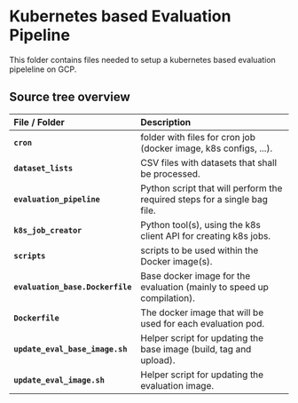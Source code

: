 # Kubernetes based Evaluation Pipeline
This folder contains files needed to setup a kubernetes based evaluation
pipeleline on GCP.

## Source tree overview

| File / Folder                    | Description                                                               |
| :------------------------------- | :------------------------------------------------------------------------ |
| **`cron`**                       | folder with files for cron job (docker image, k8s configs, ...).          |
| **`dataset_lists`**              | CSV files with datasets that shall be processed.                          |
| **`evaluation_pipeline`**        | Python script that will perform the required steps for a single bag file. |
| **`k8s_job_creator`**            | Python tool(s), using the k8s client API for creating k8s jobs.           |
| **`scripts`**                    | scripts to be used within the Docker image(s).                            |
| **`evaluation_base.Dockerfile`** | Base docker image for the evaluation (mainly to speed up compilation).    |
| **`Dockerfile`**                 | The docker image that will be used for each evaluation pod.               |
| **`update_eval_base_image.sh`**  | Helper script for updating the base image (build, tag and upload).        |
| **`update_eval_image.sh`**       | Helper script for updating the evaluation image.                          |

